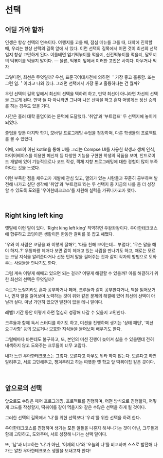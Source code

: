 # 선택

## 어딜 가야 할까
인생은 항상 선택의 연속이다. 여행지를 고를 때, 점심 메뉴를 고를 때, 대학에 진학할 때, 우리는 항상 선택의 길목 앞에 서 있다. 이런 선택의 길목에서 어떤 것이 최선의 선택일지 항상 고민하게 된다. 이를테면 엽기떡볶이를 먹을지, 신전떡볶이를 먹을지, 달토끼의 떡볶이를 먹을지 말이다. ― 물론, 떡볶이 앞에서 이러한 고민은 사치다. 아무거나 먹자

그렇다면, 최선은 무엇일까? 우선, 표준국어대사전에 의하면 ＇가장 좋고 훌륭함. 또는 그런 일.＇이라고 나와 있다. 그러면 선택에서 가장 좋고 훌륭하다는 건 뭘까?

우린 선택의 길목 앞에서 최선의 선택을 택하려 하고, 만약 최선이 아니라면 차선의 선택을 고르게 된다. 만약 둘 다 아니라면 그나마 나은 선택을 하고 혼자 어떻게든 정신 승리를 하는 경우도 있을 거다.

시간은 흘러 대학 졸업이라는 문턱에 도달했다. '취업'과 '부트캠프' 두 선택지에 놓이게 되었다.

졸업을 앞둔 마지막 학기, 모바일 프로그래밍 수업을 청강하며, 다른 학생들의 프로젝트를 볼 수 있었다.

이때, xml이 아닌 kotlin을 통해 UI를 그리는 Compse UI를 사용한 학생과 생체 인식, 파이어베이스를 이용한 메신저 등 다양한 기능을 구현한 학생의 작품을 보며, 안드로이드 개발에 있어 기능적으로나 코드 작성, 객체 지향 프로그래밍에 대한 경험이 많이 부족하다는 것을 느꼈다.

이런 부족한 점을 채우고자 개발에 관심 있고, 열의가 있는 사람들과 꾸준히 공부하며 발전해 나가고 싶단 생각에 '취업'과 '부트캠프'라는 두 선택지 중 지금의 나를 좀 더 성장할 수 있도록 도와줄 '우아한테크코스'를 지원해 실력을 가꿔나가고자 했다.

<br>

## Right king left king
옛말에 이런 말이 있다. 'Right king left king' 직역하면 우왕좌왕이다. 우아한테크코스에 합류하고 코딩이든 생활이든 한동안 갈피를 못 잡고 헤맸다.

'우와 이 사람은 코딩을 왜 이렇게 잘해?', '다들 친해 보이는데... 부럽다', '무슨 말을 해야 하지..?' 우왕좌왕 헤매다 보면 같이 헤매고 있는 사람을 만나기도 하고, 때로는 모르는 코딩 지식을 알려준다거나 선뜻 먼저 말을 걸어주는 것과 같이 각자의 방법으로 도와주는 사람들을 만나기도 한다.

그럼 계속 이렇게 헤매고 있으면 되는 걸까? 어떻게 해결할 수 있을까? 이를 해결하기 위한 최선의 선택은 무엇일까?

속도가 느릴지라도 혼자 공부하거나 페어, 크루들과 같이 공부한다거나, 책을 읽어보거나, 먼저 말을 걸어보며 노력하는 것이 위와 같은 문제의 해결에 있어 최선의 선택이 아닐까 싶다. 마냥 가만히 있으면 발전이 없을 테니 말이다.

레벨1 기간 동안 어떻게 하면 열심히 성장해 나갈 수 있을지 고민한다.

크루들과 함께 독서 스터디를 하기도 하고, 미션을 진행하며 생기는 '상태 패턴', '미션 요구사항' 등의 모르거나 모호한 지식들을 물어보며 배우기도 한다.

그럴때마다 바쁜데도 불구하고, 또, 본인의 미션 진행이 늦어져 싫을 수 있을텐데 전혀 내색하지 않고 도와주는 크루들이 너무 고맙다.

내가 느낀 우아한테크코스는 그렇다. 모른다고 아무도 뭐라 하지 않는다. 모른다고 하면 알려주고, 서로 고민해주고, 챙겨주려고 하는 따뜻한 옛 학교 앞 떡볶이집 같은 곳이다.

<br>

## 앞으로의 선택
앞으로도 수많은 페어 프로그래밍, 프로젝트를 진행하며, 어떤 방식으로 진행할지, 어떻게 코드를 작성할지, 떡볶이를 같이 먹을지와 같은 수많은 선택을 하게 될 것이다. 

그러한 선택의 길목에서 '나'를 위한 선택보다 '우리'를 위한 선택을 하려 한다.

우아한테크코스를 진행하며 생기는 모든 일들을 나혼자 해쳐나가는 것이 아닌, 크루들과 함께 고민하고, 도와주며, 서로 성장해 나가는 선택 말이다.

또, '남'과 비교하는 '나'가 아닌, '어제의 나'와 '오늘의 나'를 비교하며 스스로 발전해 나가는 알찬 우아한테크코스 생활을 보내고자 한다!
